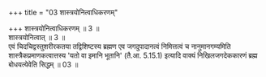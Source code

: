 +++
title = "03 शास्त्रयोनित्वाधिकरणम्"

+++
शास्त्रयोनित्वाधिकरणम् ॥ 3 ॥  
शास्त्रयोनित्वात् ॥ 3 ॥  
एवं चिदचिद्वस्तुशरीरकतया तद्विशिष्टस्य ब्रह्मण एव जगदुपादानत्वं निमित्तत्वं च नानुमानगम्यमिति शास्त्रैकप्रमाणकत्वात्तस्य 'यतो वा इमानि भूतानि' (तै.आ. 5.15.1) इत्यादि वाक्यं निखिलजगदेककारणं ब्रह्म बोधयत्येवेति सिद्धम् ॥ 03 ॥